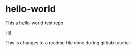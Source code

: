 # hello-world
This a hello-world test repo

Hi!

This is changes to a readme file done during github tutorial.
